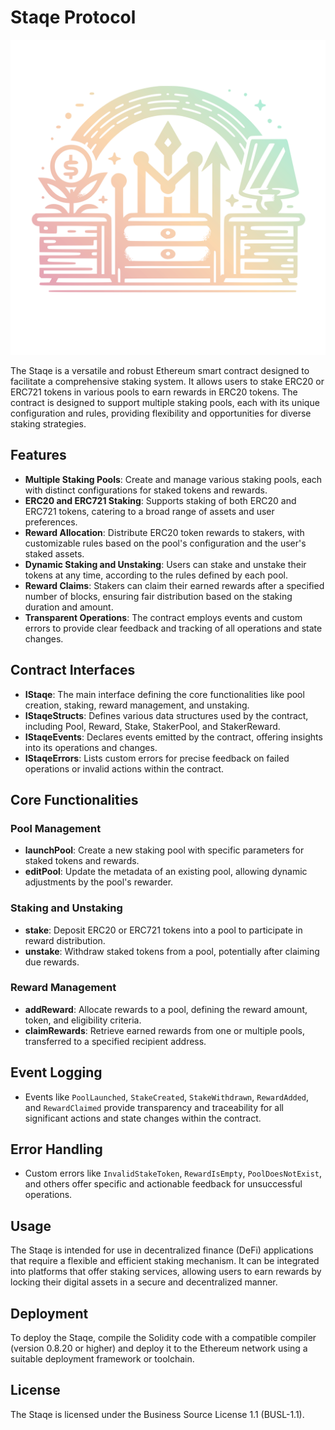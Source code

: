 # Staqe Protocol

<div style="text-align:center" align="center">
    <img src="https://raw.githubusercontent.com/staqeprotocol/v1-core/master/image.svg" width="600">
</div>

The Staqe is a versatile and robust Ethereum smart contract designed to facilitate a comprehensive staking system. It allows users to stake ERC20 or ERC721 tokens in various pools to earn rewards in ERC20 tokens. The contract is designed to support multiple staking pools, each with its unique configuration and rules, providing flexibility and opportunities for diverse staking strategies.

## Features

- **Multiple Staking Pools**: Create and manage various staking pools, each with distinct configurations for staked tokens and rewards.
- **ERC20 and ERC721 Staking**: Supports staking of both ERC20 and ERC721 tokens, catering to a broad range of assets and user preferences.
- **Reward Allocation**: Distribute ERC20 token rewards to stakers, with customizable rules based on the pool's configuration and the user's staked assets.
- **Dynamic Staking and Unstaking**: Users can stake and unstake their tokens at any time, according to the rules defined by each pool.
- **Reward Claims**: Stakers can claim their earned rewards after a specified number of blocks, ensuring fair distribution based on the staking duration and amount.
- **Transparent Operations**: The contract employs events and custom errors to provide clear feedback and tracking of all operations and state changes.

## Contract Interfaces

- **IStaqe**: The main interface defining the core functionalities like pool creation, staking, reward management, and unstaking.
- **IStaqeStructs**: Defines various data structures used by the contract, including Pool, Reward, Stake, StakerPool, and StakerReward.
- **IStaqeEvents**: Declares events emitted by the contract, offering insights into its operations and changes.
- **IStaqeErrors**: Lists custom errors for precise feedback on failed operations or invalid actions within the contract.

## Core Functionalities

### Pool Management

- **launchPool**: Create a new staking pool with specific parameters for staked tokens and rewards.
- **editPool**: Update the metadata of an existing pool, allowing dynamic adjustments by the pool's rewarder.

### Staking and Unstaking

- **stake**: Deposit ERC20 or ERC721 tokens into a pool to participate in reward distribution.
- **unstake**: Withdraw staked tokens from a pool, potentially after claiming due rewards.

### Reward Management

- **addReward**: Allocate rewards to a pool, defining the reward amount, token, and eligibility criteria.
- **claimRewards**: Retrieve earned rewards from one or multiple pools, transferred to a specified recipient address.

## Event Logging

- Events like `PoolLaunched`, `StakeCreated`, `StakeWithdrawn`, `RewardAdded`, and `RewardClaimed` provide transparency and traceability for all significant actions and state changes within the contract.

## Error Handling

- Custom errors like `InvalidStakeToken`, `RewardIsEmpty`, `PoolDoesNotExist`, and others offer specific and actionable feedback for unsuccessful operations.

## Usage

The Staqe is intended for use in decentralized finance (DeFi) applications that require a flexible and efficient staking mechanism. It can be integrated into platforms that offer staking services, allowing users to earn rewards by locking their digital assets in a secure and decentralized manner.

## Deployment

To deploy the Staqe, compile the Solidity code with a compatible compiler (version 0.8.20 or higher) and deploy it to the Ethereum network using a suitable deployment framework or toolchain.

## License

The Staqe is licensed under the Business Source License 1.1 (BUSL-1.1).
